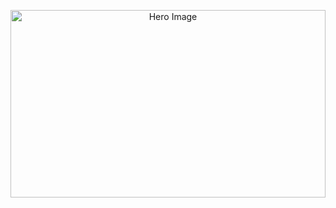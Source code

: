 <p align="center">
  <img src="https://i.postimg.cc/0Nd0D244/d.png" alt="Hero Image" width="100%" height="300">
</p>


